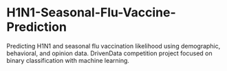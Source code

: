 # H1N1-Seasonal-Flu-Vaccine-Prediction
Predicting H1N1 and seasonal flu vaccination likelihood using demographic, behavioral, and opinion data. DrivenData competition project focused on binary classification with machine learning.
